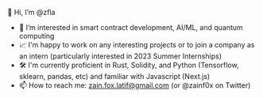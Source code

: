 👋 Hi, I’m @zfla
- 👀 I’m interested in smart contract development, AI/ML, and quantum computing
- 📈 I'm happy to work on any interesting projects or to join a company as an intern (particularly interested in 2023 Summer Internships)
- 🛠️ I'm currently proficient in Rust, Solidity, and Python (Tensorflow, sklearn, pandas, etc) and familiar with Javascript (Next.js)
- 📫 How to reach me: zain.fox.latif@gmail.com (or @zainf0x on Twitter)

<!---
zfla/zfla is a ✨ special ✨ repository because its `README.md` (this file) appears on your GitHub profile.
You can click the Preview link to take a look at your changes.
--->
